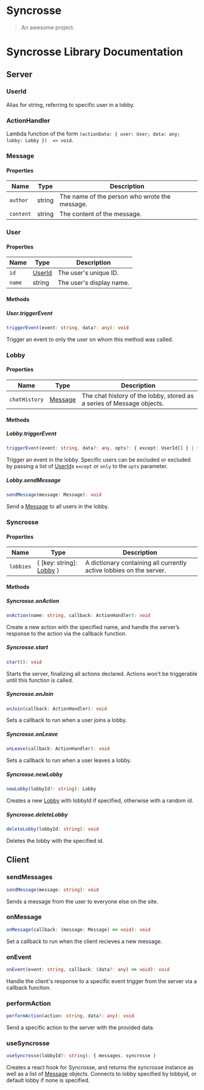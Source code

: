 # Syncrosse

> An awesome project.

# Syncrosse Library Documentation

## Server
### UserId
Alias for string, referring to specific user in a lobby.

### ActionHandler 
Lambda function of the form `(actionData: { user: User; data: any; lobby: Lobby })  => void`.
### Message

#### Properties
| Name      | Type   | Description                                   |
|-----------|--------|-----------------------------------------------|
| `author`  | string | The name of the person who wrote the message. |
| `content` | string | The content of the message.                   |


### User

#### Properties
| Name   | Type              | Description              |
|--------|-------------------|--------------------------|
| `id`   | [UserId](#userid) | The user's unique ID.    |
| `name` | string            | The user's display name. |

#### Methods

##### User.triggerEvent
```typescript
triggerEvent(event: string, data?: any): void
```
Trigger an event to only the user on whom this method was called.
### Lobby
#### Properties
| Name          | Type                | Description                                                            |
|---------------|---------------------|------------------------------------------------------------------------|
| `chatHistory` | [Message](#message) | The chat history of the lobby, stored as a series of Message objects.  |

#### Methods

##### Lobby.triggerEvent
```typescript
triggerEvent(event: string, data?: any, opts?: { except: UserId[] } | { only: UserId[] }): void
```
Trigger an event in the lobby. Specific users can be excluded or excluded by passing a list of [UserId](#userid)s `except` or `only` to the `opts` parameter.

##### Lobby.sendMessage
```typescript
sendMessage(message: Message): void
```
Send a [Message](#message) to all users in the lobby.

### Syncrosse

#### Properties
| Name      | Type                               | Description                                                         |
|-----------|------------------------------------|---------------------------------------------------------------------|
| `lobbies` | { [key: string]: [Lobby](#lobby) } | A dictionary containing all currently active lobbies on the server. |

#### Methods

##### Syncrosse.onAction
```typescript
onAction(name: string, callback: ActionHandler): void
```

Create a new action with the specified name, and handle the server’s response to the action via the callback function.

##### Syncrosse.start
```typescript
start(): void
```
Starts the server, finalizing all actions declared. Actions won't be triggerable until this function is called.

##### Syncrosse.onJoin
```typescript
onJoin(callback: ActionHandler): void
```
Sets a callback to run when a user joins a lobby.

##### Syncrosse.onLeave
```typescript
onLeave(callback: ActionHandler): void
```
Sets a callback to run when a user leaves a lobby.

##### Syncrosse.newLobby
```typescript
newLobby(lobbyId?: string): Lobby
```
Creates a new [Lobby](#lobby) with lobbyId if specified, otherwise with a random id.

##### Syncrosse.deleteLobby
```typescript
deleteLobby(lobbyId: string): void
```
Deletes the lobby with the specified id.

## Client

### sendMessages
```typescript
sendMessage(message: string): void
```
Sends a message from the user to everyone else on the site.

### onMessage
```typescript
onMessage(callback: (message: Message) => void): void
```
Set a callback to run when the client recieves a new message.

### onEvent
```typescript
onEvent(event: string, callback: (data?: any) => void): void
```
Handle the client's response to a specific event trigger from the server via a callback function.

### performAction
```typescript
performAction(action: string, data?: any): void
```
Send a specific action to the server with the provided data.

### useSyncrosse
```typescript
useSyncrosse(lobbyId?: string): { messages, syncrosse }
```
Creates a react hook for Syncrosse, and returns the syncrosse instance as well as a list of [Message](#message) objects. Connects to lobby specified by lobbyid, or default lobby if none is specified.
